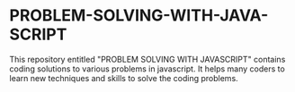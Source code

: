 # PROBLEM-SOLVING-WITH-JAVA-SCRIPT

This repository entitled "PROBLEM SOLVING WITH JAVASCRIPT" contains coding solutions to various problems in javascript. It helps many coders to learn new techniques and skills to solve the coding problems.
